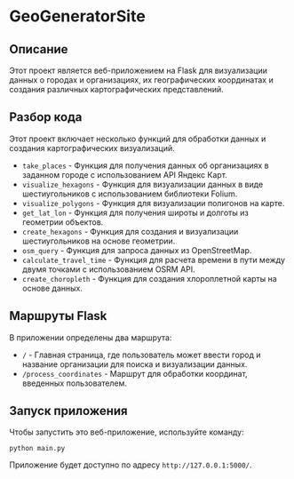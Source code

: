 # GeoGeneratorSite
<h2>Описание</h2>
<p>Этот проект является веб-приложением на Flask для визуализации данных о городах и организациях, их географических координатах и создания различных картографических представлений.</p>
<h2>Разбор кода</h2>
<p>Этот проект включает несколько функций для обработки данных и создания картографических визуализаций.</p>
<ul>
    <li><code>take_places</code> - Функция для получения данных об организациях в заданном городе с использованием API Яндекс Карт.</li>
    <li><code>visualize_hexagons</code> - Функция для визуализации данных в виде шестиугольников с использованием библиотеки Folium.</li>
    <li><code>visualize_polygons</code> - Функция для визуализации полигонов на карте.</li>
    <li><code>get_lat_lon</code> - Функция для получения широты и долготы из геометрии объектов.</li>
    <li><code>create_hexagons</code> - Функция для создания и визуализации шестиугольников на основе геометрии.</li>
    <li><code>osm_query</code> - Функция для запроса данных из OpenStreetMap.</li>
    <li><code>calculate_travel_time</code> - Функция для расчета времени в пути между двумя точками с использованием OSRM API.</li>
    <li><code>create_choropleth</code> - Функция для создания хлороплетной карты на основе данных.</li>
</ul>
<h2>Маршруты Flask</h2>
<p>В приложении определены два маршрута:</p>
<ul>
    <li><code>/</code> - Главная страница, где пользователь может ввести город и название организации для поиска и визуализации данных.</li>
    <li><code>/process_coordinates</code> - Маршрут для обработки координат, введенных пользователем.</li>
</ul>

<h2>Запуск приложения</h2>
<p>Чтобы запустить это веб-приложение, используйте команду:</p>
<pre><code>python main.py</code></pre>

<p>Приложение будет доступно по адресу <code>http://127.0.0.1:5000/</code>.</p>
